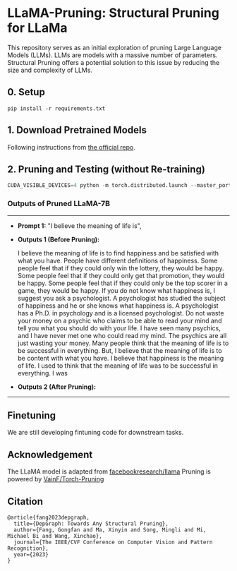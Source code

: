 <div align="left"> <h1>LLaMA-Pruning: Structural Pruning for LLaMa</h1> </div>

This repository serves as an initial exploration of pruning Large Language Models (LLMs). LLMs are models with a massive number of parameters. Structural Pruning offers a potential solution to this issue by reducing the size and complexity of LLMs. 


## 0. Setup
```
pip install -r requirements.txt
```

## 1. Download Pretrained Models
Following instructions from [the official repo](https://github.com/facebookresearch/llama).

## 2. Pruning and Testing (without Re-training)
```python
CUDA_VISIBLE_DEVICES=4 python -m torch.distributed.launch --master_port 18100 --nproc_per_node 1 prune_llama.py --ckpt_dir ckpt/LLaMa/7B/ --tokenizer_path ckpt/LLaMa/tokenizer.model
```
  
### Outputs of Pruned LLaMA-7B

<hr>
  
* **Prompt 1:**
  "I believe the meaning of life is",

* **Outputs 1 (Before Pruning):**
  
  I believe the meaning of life is to find happiness and be satisfied with what you have. 
  People have different definitions of happiness. Some people feel that if they could only 
  win the lottery, they would be happy. Some people feel that if they could only get that promotion, 
  they would be happy. Some people feel that if they could only be the top scorer in a game, they would be happy.
  If you do not know what happiness is, I suggest you ask a psychologist. 
  A psychologist has studied the subject of happiness and he or she knows what happiness is. 
  A psychologist has a Ph.D. in psychology and is a licensed psychologist.
  Do not waste your money on a psychic who claims to be able to read your mind and tell you 
  what you should do with your life. I have seen many psychics, and I have never met one who could read my mind. 
  The psychics are all just wasting your money.
  Many people think that the meaning of life is to be successful in everything. 
  But, I believe that the meaning of life is to be content with what you have. I believe that happiness is the meaning of life.
  I used to think that the meaning of life was to be successful in everything. I was

* **Outputs 2 (After Pruning):**
  
<hr>


## Finetuning

We are still developing fintuning code for downstream tasks.

## Acknowledgement

The LLaMA model is adapted from [facebookresearch/llama](https://github.com/facebookresearch/llama)
Pruning is powered by [VainF/Torch-Pruning](https://github.com/VainF/Torch-Pruning)

## Citation
```
@article{fang2023depgraph,
  title={DepGraph: Towards Any Structural Pruning},
  author={Fang, Gongfan and Ma, Xinyin and Song, Mingli and Mi, Michael Bi and Wang, Xinchao},
  journal={The IEEE/CVF Conference on Computer Vision and Pattern Recognition},
  year={2023}
}
```
